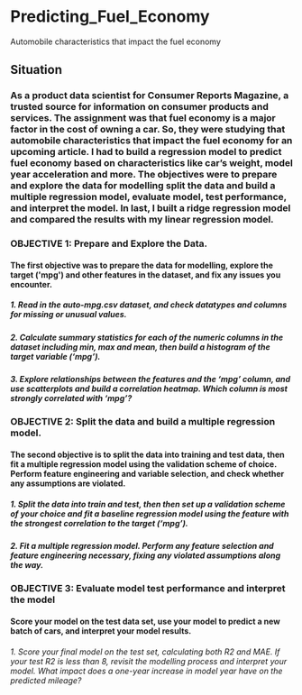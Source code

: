 # Predicting_Fuel_Economy
Automobile characteristics that impact the fuel economy
## Situation
### As a product data scientist for Consumer Reports Magazine, a trusted source for information on consumer products and services. The assignment was that fuel economy is a major factor in the cost of owning a car. So, they were studying that automobile characteristics that impact the fuel economy for an upcoming article. I had to build a regression model to predict fuel economy based on characteristics like car’s weight, model year acceleration and more. The objectives were to prepare and explore the data for modelling split the data and build a multiple regression model, evaluate model, test performance, and interpret the model. In last, I built a ridge regression model and compared the results with my linear regression model. 
### OBJECTIVE 1: Prepare and Explore the Data.
#### The first objective was to prepare the data for modelling, explore the target ('mpg') and other features in the dataset, and fix any issues you encounter.
##### 1. Read in the auto-mpg.csv dataset, and check datatypes and columns for missing or unusual values.
##### 2. Calculate summary statistics for each of the numeric columns in the dataset including min, max and mean, then build a histogram of the target variable (‘mpg’).
##### 3. Explore relationships between the features and the ‘mpg’ column, and use scatterplots and build a correlation heatmap. Which column is most strongly correlated with ‘mpg’?

### OBJECTIVE 2: Split the data and build a multiple regression model.
#### The second objective is to split the data into training and test data, then fit a multiple regression model using the validation scheme of choice. Perform feature engineering and variable selection, and check whether any assumptions are violated.
##### 1. Split the data into train and test, then then set up a validation scheme of your choice and fit a baseline regression model using the feature with the strongest correlation to the target (‘mpg’).
##### 2. Fit a multiple regression model. Perform any feature selection and feature engineering necessary, fixing any violated assumptions along the way.

### OBJECTIVE 3: Evaluate model test performance and interpret the model
#### Score your model on the test data set, use your model to predict a new batch of cars, and interpret your model results. 
###### 1. Score your final model on the test set, calculating both R2 and MAE. If your test R2 is less than 8, revisit the modelling process and interpret your model. What impact does a one-year increase in model year have on the predicted mileage?
